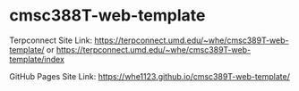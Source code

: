 # cmsc388T-web-template

Terpconnect Site Link:
https://terpconnect.umd.edu/~whe/cmsc389T-web-template/
or
https://terpconnect.umd.edu/~whe/cmsc389T-web-template/index

GitHub Pages Site Link:
https://whe1123.github.io/cmsc389T-web-template/
